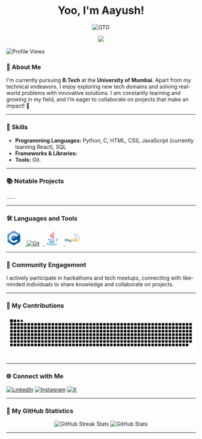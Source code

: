 <h1 align="center">Yoo, I'm Aayush!</h1>

<p align="center">
  <img src="" alt="GTO" />
</p>
<p align="center">
     <img src="https://readme-typing-svg.herokuapp.com?color=E22FE4&width=380&height=28&lines=Hi👋+I'm+Aayush+Singh..;Engineering+Student+;Open-Source+Enthusiast..;Learning+In+Public..;Empowering+Others;Nice+To+Meet+You+....&center=true"></a></p>
<p align="left"> 
  <img src="https://komarev.com/ghpvc/?username=aayush&label=Profile%20views&color=0e75b6&style=flat" alt="Profile Views" /> 
</p>

### 🌟 About Me
I'm currently pursuing **B.Tech** at the **University of Mumbai**. Apart from my technical endeavors, I enjoy exploring new tech domains and solving real-world problems with innovative solutions. I am constantly learning and growing in my field, and I’m eager to collaborate on projects that make an impact! 🌱

---

### 🔭 Skills
- **Programming Languages:** Python, C, HTML, CSS, JavaScript (currently learning React), SQL
- **Frameworks & Libraries:** 
- **Tools:** Git.

---

### 📚 Notable Projects
......

---

### 🛠️ Languages and Tools
<p align="left"> 
  <a href="https://www.cprogramming.com/" target="_blank" rel="noreferrer"> 
    <img src="https://raw.githubusercontent.com/devicons/devicon/master/icons/c/c-original.svg" alt="C" width="40" height="40" style="margin-right: 10px;"/> 
  </a> 

  <a href="https://git-scm.com/" target="_blank" rel="noreferrer"> 
    <img src="https://www.vectorlogo.zone/logos/git-scm/git-scm-icon.svg" alt="Git" width="40" height="40" style="margin-right: 10px;"/> 
  </a> 
  <a href="https://www.java.com" target="_blank" rel="noreferrer"> 
    <img src="https://raw.githubusercontent.com/devicons/devicon/master/icons/java/java-original.svg" alt="Java" width="40" height="40" style="margin-right: 10px;"/> 
  </a> 
 
 
  <a href="https://www.mysql.com/" target="_blank" rel="noreferrer"> 
    <img src="https://raw.githubusercontent.com/devicons/devicon/master/icons/mysql/mysql-original-wordmark.svg" alt="MySQL" width="40" height="40" style="margin-right: 10px;"/> 
  </a> 
 
</p>

---

### 🤝 Community Engagement
I actively participate in hackathons and tech meetups, connecting with like-minded individuals to share knowledge and collaborate on projects.

---

### 🐍 My Contributions
![snake gif](https://github.com/Platane/snk/raw/output/github-contribution-grid-snake.svg)

---

### 🌐 Connect with Me
[![LinkedIn](https://img.shields.io/badge/LinkedIn-blue?style=flat-square&logo=linkedin)](https://linkedin.com/in/aayush-singh-4532b6292)
[![Instagram](https://img.shields.io/badge/Instagram-pink?style=flat-square&logo=instagram)](https://instagram.com/aayushsingh516)
[![X](https://img.shields.io/badge/X-blue?style=flat-square&logo=x)](https://x.com/)



---
### 🔢 My GitHub Statistics
<p align="center">
  <img src="https://github-readme-streak-stats.herokuapp.com/?user=aayush9004&theme=dark" alt="GitHub Streak Stats" />
  <img src="https://github-readme-stats.vercel.app/api?username=aayush9004&show_icons=true&theme=dark" alt="GitHub Stats" />
</p>

---

